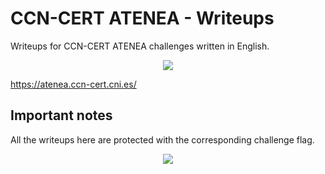 # CCN-CERT ATENEA - Writeups

Writeups for CCN-CERT ATENEA challenges written in English.

<p align="center">
  <img src="https://github.com/Ghost1nTh3SSH/Write-ups/blob/master/CCN-CERT%20ATENEA/Images/ccn-cert.jpg" />
</p>

<https://atenea.ccn-cert.cni.es/>

## Important notes

All the writeups here are protected with the corresponding challenge flag.

<p align="center">
  <img src="https://github.com/Ghost1nTh3SSH/Write-ups/blob/master/CCN-CERT%20ATENEA/Images/atenea.jpg" />
</p>
